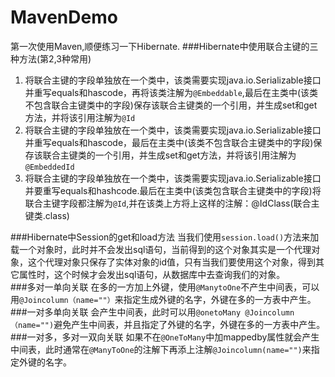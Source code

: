 # MavenDemo
第一次使用Maven,顺便练习一下Hibernate.
###Hibernate中使用联合主键的三种方法(第2,3种常用)
1. 将联合主键的字段单独放在一个类中，该类需要实现java.io.Serializable接口并重写equals和hascode，再将该类注解为```@Embeddable```,最后在主类中(该类不包含联合主键类中的字段)保存该联合主键类的一个引用，并生成set和get方法，并将该引用注解为```@Id```
2. 将联合主键的字段单独放在一个类中，该类需要实现java.io.Serializable接口并重写equals和hascode，最后在主类中(该类不包含联合主键类中的字段)保存该联合主键类的一个引用，并生成set和get方法，并将该引用注解为```@EmbeddedId```  
3. 将联合主键的字段单独放在一个类中，该类需要实现java.io.Serializable接口并要重写equals和hashcode.最后在主类中(该类包含联合主键类中的字段)将联合主键字段都注解为```@Id```,并在该类上方将上这样的注解：@IdClass(联合主键类.class)

###Hibernate中Session的get和load方法
当我们使用```session.load()```方法来加载一个对象时，此时并不会发出sql语句，当前得到的这个对象其实是一个代理对象，这个代理对象只保存了实体对象的id值，只有当我们要使用这个对象，得到其它属性时，这个时候才会发出sql语句，从数据库中去查询我们的对象。    
###多对一单向关联
在多的一方加上外键，使用```@ManytoOne```不产生中间表，可以用```@Joincolumn（name=""）```来指定生成外键的名字，外键在多的一方表中产生。
###一对多单向关联
会产生中间表，此时可以用```@onetoMany @Joincolumn（name="")```避免产生中间表，并且指定了外键的名字，外键在多的一方表中产生。
###一对多，多对一双向关联
如果不在```@OneToMany```中加mappedby属性就会产生中间表，此时通常在```@ManyToOne```的注解下再添上注解```@Joincolumn(name="")```来指定外键的名字。

